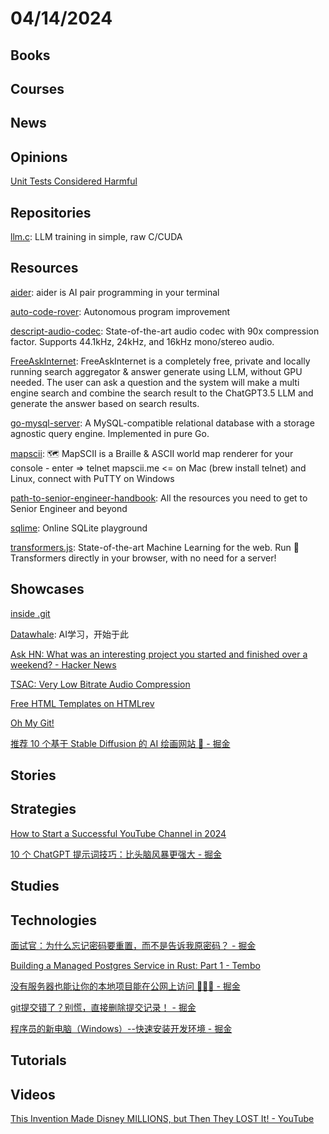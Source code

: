 # 04/14/2024

## Books

## Courses

## News

## Opinions
[Unit Tests Considered Harmful](https://www.shaiyallin.com/post/unit-tests-considered-harmful)

## Repositories
[llm.c](https://github.com/karpathy/llm.c): LLM training in simple, raw C/CUDA

## Resources
[aider](https://github.com/paul-gauthier/aider): aider is AI pair programming in your terminal

[auto-code-rover](https://github.com/nus-apr/auto-code-rover): Autonomous program improvement

[descript-audio-codec](https://github.com/descriptinc/descript-audio-codec): State-of-the-art audio codec with 90x compression factor. Supports 44.1kHz, 24kHz, and 16kHz mono/stereo audio.

[FreeAskInternet](https://github.com/nashsu/FreeAskInternet): FreeAskInternet is a completely free, private and locally running search aggregator & answer generate using LLM, without GPU needed. The user can ask a question and the system will make a multi engine search and combine the search result to the ChatGPT3.5 LLM and generate the answer based on search results.

[go-mysql-server](https://github.com/dolthub/go-mysql-server): A MySQL-compatible relational database with a storage agnostic query engine. Implemented in pure Go.

[mapscii](https://github.com/rastapasta/mapscii): 🗺 MapSCII is a Braille & ASCII world map renderer for your console - enter => telnet mapscii.me <= on Mac (brew install telnet) and Linux, connect with PuTTY on Windows

[path-to-senior-engineer-handbook](https://github.com/jordan-cutler/path-to-senior-engineer-handbook): All the resources you need to get to Senior Engineer and beyond

[sqlime](https://github.com/nalgeon/sqlime): Online SQLite playground

[transformers.js](https://github.com/xenova/transformers.js): State-of-the-art Machine Learning for the web. Run 🤗 Transformers directly in your browser, with no need for a server!

## Showcases
[inside .git](https://wizardzines.com/comics/inside-git/)

[Datawhale](https://linklearner.com/home): AI学习，开始于此

[Ask HN: What was an interesting project you started and finished over a weekend? - Hacker News](https://news.ycombinator.com/item?id=39951422)

[TSAC: Very Low Bitrate Audio Compression](https://bellard.org/tsac/)

[Free HTML Templates on HTMLrev](https://htmlrev.com/)

[Oh My Git!](https://ohmygit.org/)

[推荐 10 个基于 Stable Diffusion 的 AI 绘画网站 🎨 - 掘金](https://juejin.cn/post/7325255455290523682)

## Stories

## Strategies
[How to Start a Successful YouTube Channel in 2024](https://timqueen.com/youtube-start-channel/)

[10 个 ChatGPT 提示词技巧：比头脑风暴更强大 - 掘金](https://juejin.cn/post/7277798325646245942)

## Studies

## Technologies
[面试官：为什么忘记密码要重置，而不是告诉我原密码？ - 掘金](https://juejin.cn/post/7353580789299281961)

[Building a Managed Postgres Service in Rust: Part 1 - Tembo](https://tembo.io/blog/managed-postgres-rust)

[没有服务器也能让你的本地项目能在公网上访问 💯💯💯 - 掘金](https://juejin.cn/post/7355016460215189567)

[git提交错了？别慌，直接删除提交记录！ - 掘金](https://juejin.cn/post/7355692365330792488)

[程序员的新电脑（Windows）--快速安装开发环境 - 掘金](https://juejin.cn/post/7356071892585529359)

## Tutorials

## Videos
[This Invention Made Disney MILLIONS, but Then They LOST It! - YouTube](https://www.youtube.com/watch?v=UQuIVsNzqDk)
